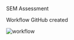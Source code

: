 SEM Assessment

Workflow GitHub created

![workflow](https://github.com/martinSteadD/sem_assessment/actions/workflows/main.yml/badge.svg)
